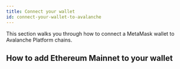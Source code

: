 ```yaml
---
title: Connect your wallet
id: connect-your-wallet-to-avalanche
---
```


This section walks you through how to connect a MetaMask wallet to Avalanche Platform chains.

## How to add Ethereum Mainnet to your wallet